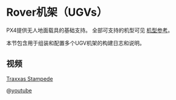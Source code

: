 # Rover机架（UGVs）

PX4提供无人地面载具的基础支持。 全部可支持的机型可见 [机型参考](../airframes/airframe_reference.md#rover)。

本节包含用于组装和配置多个UGV机架的构建日志和说明。

## 视频

[Traxxas Stampede](../frames_rover/traxxas_stampede.md)

@[youtube](https://youtu.be/N3HvSKS3nCw)
